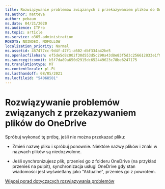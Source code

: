 ```yaml
---
title: Rozwiązywanie problemów związanych z przekazywaniem plików do OneDrive
ms.author: matteva
author: pebaum
ms.date: 04/21/2020
ms.audience: ITPro
ms.topic: article
ms.service: o365-administration
ROBOTS: NOINDEX, NOFOLLOW
localization_priority: Normal
ms.assetid: 467477cc-9d4f-47f1-a602-dbf334a42be5
ms.openlocfilehash: ef5de5d8c002f30d553d5c290a43d8e83f5d3c256612833e1f90ca65b6508e09
ms.sourcegitcommit: b5f7da89a650d2915dc652449623c78be6247175
ms.translationtype: MT
ms.contentlocale: pl-PL
ms.lasthandoff: 08/05/2021
ms.locfileid: "54068501"
---
```

# <a name="fix-problems-uploading-files-to-onedrive"></a>Rozwiązywanie problemów związanych z przekazywaniem plików do OneDrive

Spróbuj wykonać tę próbę, jeśli nie można przekazać pliku:
  
- Zmień nazwę pliku i spróbuj ponownie. Niektóre nazwy plików i znaki w nazwach plików są niedozwolone. 
    
- Jeśli synchronizujesz plik, przenieś go z folderu OneDrive (na przykład przenieś na pulpit), synchronizacja usługi OneDrive gdy stan wiadomości jest wyświetlany jako "Aktualne", przenieś go z powrotem. 
    
[Więcej porad dotyczących rozwiązywania problemów](https://go.microsoft.com/fwlink/?linkid=873155)
  

